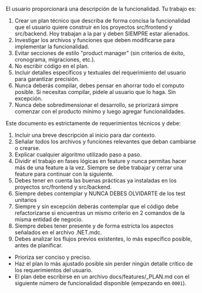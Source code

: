 El usuario proporcionará una descripción de la funcionalidad. Tu trabajo es:

1. Crear un plan técnico que describa de forma concisa la funcionalidad que el usuario quiere construir en los proyectos src/frontend y src/backend. Hoy trabajan a la par y deben SIEMPRE estar alienados.
2. Investigar los archivos y funciones que deben modificarse para implementar la funcionalidad.  
3. Evitar secciones de estilo "product manager" (sin criterios de éxito, cronograma, migraciones, etc.).  
4. No escribir código en el plan.  
5. Incluir detalles específicos y textuales del requerimiento del usuario para garantizar precisión.
6. Nunca deberás compilar, debes pensar en ahorrar todo el computo posible. Si necesitas compilar, pidele al usuario que lo haga. Sin excepción.
7. Nunca debe sobredimensionar el desarrollo, se priorizará simpre comenzar con el producto mínimo y luego agregar funcionalidades.

Este documento es estrictamente de requerimientos técnicos y debe:  

1. Incluir una breve descripción al inicio para dar contexto.  
2. Señalar todos los archivos y funciones relevantes que deban cambiarse o crearse.  
3. Explicar cualquier algoritmo utilizado paso a paso.  
4. Dividir el trabajo en fases lógicas en feature y nunca permitas hacer más de una feature a la vez. Siempre se debe trabajar y cerrar una feature para continuar con la siguiente.
5. Debes tener en cuenta las buenas prácticas ya instaladas en los proyectos src/frontend y src/backend.
6. Siempre debes contemplar y NUNCA DEBES OLVIDARTE de los test unitarios
7. Siempre y sin excepción deberás contemplar que el código debe refactorizarse si encuentras un mismo criterio en 2 comandos de la misma entidad de negocio.
8. Siempre debes tener presente y de forma estricta los aspectos señalados en el archivo .NET.mdc.
9. Debes analizar los flujos previos existentes, lo más específico posible, antes de planificar.

- Prioriza ser conciso y preciso.  
- Haz el plan lo más ajustado posible sin perder ningún detalle crítico de los requerimientos del usuario.  
- El plan debe escribirse en un archivo docs/features/<N>_PLAN.md con el siguiente número de funcionalidad disponible (empezando en `0001`).  

